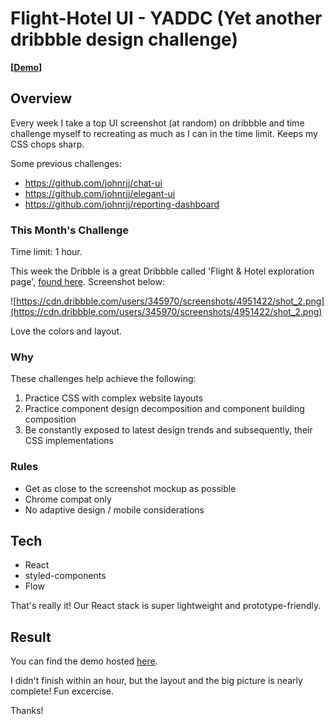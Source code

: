 # Flight-Hotel UI - YADDC (Yet another dribbble design challenge)

**[[Demo](https://flight-ui-challenge.surge.sh)]**

## Overview

Every week I take a top UI screenshot (at random) on dribbble and time challenge myself to recreating as much as I can in the time limit. Keeps my CSS chops sharp. 

Some previous challenges:
- https://github.com/johnrjj/chat-ui
- https://github.com/johnrjj/elegant-ui
- https://github.com/johnrjj/reporting-dashboard

### This Month's Challenge

Time limit: 1 hour.

This week the Dribble is a great Dribbble called 'Flight & Hotel exploration page', [found here](https://dribbble.com/shots/4951422-Flight-Hotel-App-Exploration). Screenshot below:


![https://cdn.dribbble.com/users/345970/screenshots/4951422/shot_2.png](https://cdn.dribbble.com/users/345970/screenshots/4951422/shot_2.png)

Love the colors and layout.

### Why

These challenges help achieve the following:

1. Practice CSS with complex website layouts
2. Practice component design decomposition and component building composition
2. Be constantly exposed to latest design trends and subsequently, their CSS implementations

### Rules

- Get as close to the screenshot mockup as possible
- Chrome compat only
- No adaptive design / mobile considerations

## Tech

* React
* styled-components
* Flow

That's really it! Our React stack is super lightweight and prototype-friendly.



## Result

You can find the demo hosted [here](https://flight-ui-challenge.surge.sh). 

I didn't finish within an hour, but the layout and the big picture is nearly complete! Fun excercise.

Thanks!
